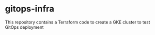 # gitops-infra
This repository contains a Terraform code to create a GKE cluster to test GitOps deployment
